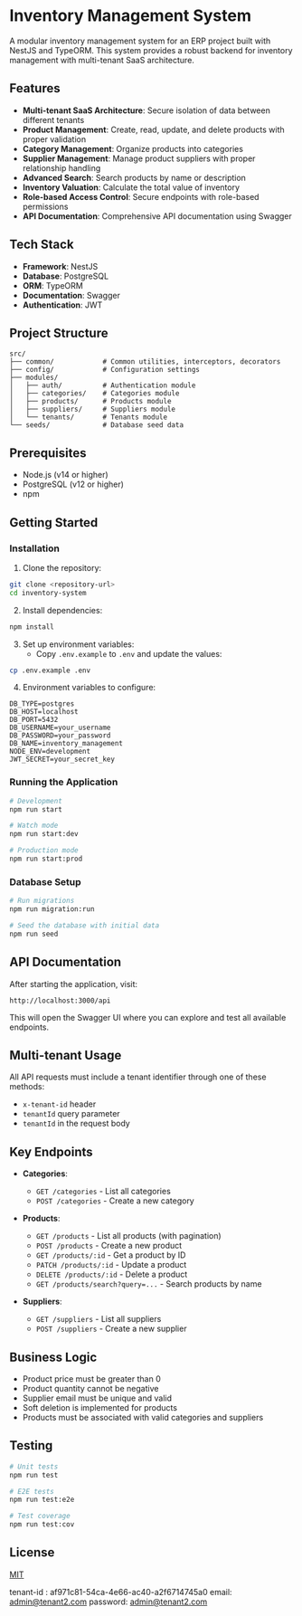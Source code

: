 # Inventory Management System

A modular inventory management system for an ERP project built with NestJS and TypeORM. This system provides a robust backend for inventory management with multi-tenant SaaS architecture.

## Features

- **Multi-tenant SaaS Architecture**: Secure isolation of data between different tenants
- **Product Management**: Create, read, update, and delete products with proper validation
- **Category Management**: Organize products into categories
- **Supplier Management**: Manage product suppliers with proper relationship handling
- **Advanced Search**: Search products by name or description
- **Inventory Valuation**: Calculate the total value of inventory
- **Role-based Access Control**: Secure endpoints with role-based permissions
- **API Documentation**: Comprehensive API documentation using Swagger

## Tech Stack

- **Framework**: NestJS
- **Database**: PostgreSQL
- **ORM**: TypeORM
- **Documentation**: Swagger
- **Authentication**: JWT

## Project Structure

```
src/
├── common/            # Common utilities, interceptors, decorators
├── config/            # Configuration settings
├── modules/
│   ├── auth/          # Authentication module
│   ├── categories/    # Categories module
│   ├── products/      # Products module
│   ├── suppliers/     # Suppliers module
│   └── tenants/       # Tenants module
└── seeds/             # Database seed data
```

## Prerequisites

- Node.js (v14 or higher)
- PostgreSQL (v12 or higher)
- npm

## Getting Started

### Installation

1. Clone the repository:
```bash
git clone <repository-url>
cd inventory-system
```

2. Install dependencies:
```bash
npm install
```

3. Set up environment variables:
   - Copy `.env.example` to `.env` and update the values:
```bash
cp .env.example .env
```

4. Environment variables to configure:
```
DB_TYPE=postgres
DB_HOST=localhost
DB_PORT=5432
DB_USERNAME=your_username
DB_PASSWORD=your_password
DB_NAME=inventory_management
NODE_ENV=development
JWT_SECRET=your_secret_key
```

### Running the Application

```bash
# Development
npm run start

# Watch mode
npm run start:dev

# Production mode
npm run start:prod
```

### Database Setup

```bash
# Run migrations
npm run migration:run

# Seed the database with initial data
npm run seed
```

## API Documentation

After starting the application, visit:
```
http://localhost:3000/api
```

This will open the Swagger UI where you can explore and test all available endpoints.

## Multi-tenant Usage

All API requests must include a tenant identifier through one of these methods:
- `x-tenant-id` header
- `tenantId` query parameter
- `tenantId` in the request body

## Key Endpoints

- **Categories**:
  - `GET /categories` - List all categories
  - `POST /categories` - Create a new category

- **Products**:
  - `GET /products` - List all products (with pagination)
  - `POST /products` - Create a new product
  - `GET /products/:id` - Get a product by ID
  - `PATCH /products/:id` - Update a product
  - `DELETE /products/:id` - Delete a product
  - `GET /products/search?query=...` - Search products by name

- **Suppliers**:
  - `GET /suppliers` - List all suppliers
  - `POST /suppliers` - Create a new supplier

## Business Logic

- Product price must be greater than 0
- Product quantity cannot be negative
- Supplier email must be unique and valid
- Soft deletion is implemented for products
- Products must be associated with valid categories and suppliers

## Testing

```bash
# Unit tests
npm run test

# E2E tests
npm run test:e2e

# Test coverage
npm run test:cov
```

## License

[MIT](LICENSE)


tenant-id : af971c81-54ca-4e66-ac40-a2f6714745a0
email: admin@tenant2.com
password: admin@tenant2.com